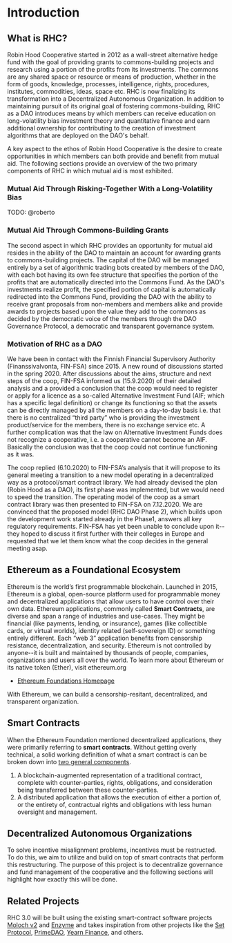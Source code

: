 Introduction
=====================

## What is RHC? 

Robin Hood Cooperative started in 2012 as a wall-street alternative hedge fund with the goal of providing grants to commons-building projects and research using a portion of the profits from its investments. The commons are any shared space or resource or means of production, whether in the form of goods, knowledge, processes, intelligence, rights, procedures, institutes, commodities, ideas, space etc. RHC is now finalizing its transformation into a Decentralized Autonomous Organization. In addition to maintaining pursuit of its original goal of fostering commons-building, RHC as a DAO introduces means by which members can receive education on long-volatility bias investment theory and quantitative finance and earn additional ownership for contributing to the creation of investment algorithms that are deployed on the DAO's behalf.

A key aspect to the ethos of Robin Hood Cooperative is the desire to create opportunities in which members can both provide and benefit from mutual aid. The following sections provide an overview of the two primary components of RHC in which mutual aid is most exhibited.

### Mutual Aid Through Risking-Together With a Long-Volatility Bias
TODO: @roberto

### Mutual Aid Through Commons-Building Grants
The second aspect in which RHC provides an opportunity for mutual aid resides in the ability of the DAO to maintain an account for awarding grants to commons-building projects. The capital of the DAO will be managed entirely by a set of algorithmic trading bots created by members of the DAO, with each bot having its own fee structure that specifies the portion of the profits that are automatically directed into the Commons Fund. As the DAO's investments realize profit, the specified portion of capital is automatically redirected into the Commons Fund, providing the DAO with the ability to receive grant proposals from non-members and members alike and provide awards to projects based upon the value they add to the commons as decided by the democratic voice of the members through the DAO Governance Protocol, a democratic and transparent governance system.


### Motivation of RHC as a DAO

We have been in contact with the Finnish Financial Supervisory Authority (Finanssivalvonta, FIN-FSA) since 2015. A new round of discussions started in the spring 2020. After discussions about the aims, structure and next steps of the coop, FIN-FSA informed us (15.9.2020) of their detailed analysis and a provided a conclusion that the coop would need to register or apply for a licence as a so-called Alternative Investment Fund (AIF; which has a specific legal definition) or change its functioning so that the assets can be directly managed by all the members on a day-to-day basis i.e. that there is no centralized “third party” who is providing the investment product/service for the members, there is no exchange service etc. A further complication was that the law on Alternative Investment Funds does not recognize a cooperative, i.e. a cooperative cannot become an AIF. Basically the conclusion was that the coop could not continue functioning as it was.

The coop replied (6.10.2020) to FIN-FSA’s analysis that it will propose to its general meeting a transition to a new model operating in a decentralized way as a protocol/smart contract library.  We had already devised the plan (Robin Hood as a DAO), its first phase was implemented, but we would need to speed the transition. The operating model of the coop as a smart contract library was then presented to FIN-FSA on 7.12.2020. We are convinced that the proposed model (RHC DAO Phase 2), which builds upon the development work started already in the Phase1, answers all key regulatory requirements. FIN-FSA has yet been unable to conclude upon it-- they hoped to discuss it first further with their colleges in Europe and requested that we let them know what the coop decides in the general meeting asap.

## Ethereum as a Foundational Ecosystem

Ethereum is the world’s first programmable blockchain.
Launched in 2015, Ethereum is a global, open-source platform used for programmable money and decentralized applications that allow users to have control over their own data.
Ethereum applications, commonly called **Smart Contracts**, are diverse and span a range of industries and use-cases. They might be financial (like payments, lending, or insurance), games (like collectible cards, or virtual worlds), identity related (self-sovereign ID) or something entirely different. Each “web 3” application benefits from censorship resistance, decentralization, and security.
Ethereum is not controlled by anyone--it is built and maintained by thousands of people, companies, organizations and users all over the world.
To learn more about Ethereum or its native token (Ether), visit ethereum.org

- [Ethereum Foundations Homepage](https://ethereum.org)

With Ethereum, we can build a censorship-resitant, decentralized, and transparent organization.


## Smart Contracts

When the Ethereum Foundation mentioned decentralized applications, they were primarily referring to **smart contracts**. Without getting overly technical, a solid working definition of what a smart contract is can be broken down into [two general components](https://otcpm24.com/2020/11/18/blockchain-enabled-smart-contracts-what-are-they-and-what-they-mean-for-blockchain-development/). 

1. A blockchain-augmented representation of a traditional contract, complete with counter-parties, rights, obligations, and consideration being transferred between these counter-parties. 
2. A distributed application that allows the execution of either a portion of, or the entirety of, contractual rights and obligations with less human oversight and management.

## Decentralized Autonomous Organizations

To solve incentive misalignment problems, incentives must be restructed. To do this, we aim to utilize and build on top of smart contracts that perform this restructuring. The purpose of this project is to decentralize governance and fund management of the cooperative and the following sections will highlight how exactly this will be done.



## Related Projects
 
RHC 3.0 will be built using the existing smart-contract software projects [Moloch v2](https://github.com/MolochVentures/moloch) and [Enzyme](https://melonprotocol.com/)  and takes inspiration from other projects like the [Set Protocol](https://www.setprotocol.com/?ref=cryptocurrencyjobs.co), [PrimeDAO](https://primedao.eth.link/#/), [Yearn Finance](https://yearn.finance/), and others.

